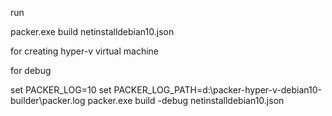 
run 

packer.exe build netinstalldebian10.json


for creating hyper-v virtual machine


for debug 

set PACKER_LOG=10
set PACKER_LOG_PATH=d:\packer-hyper-v-debian10-builder\packer.log
packer.exe build -debug netinstalldebian10.json